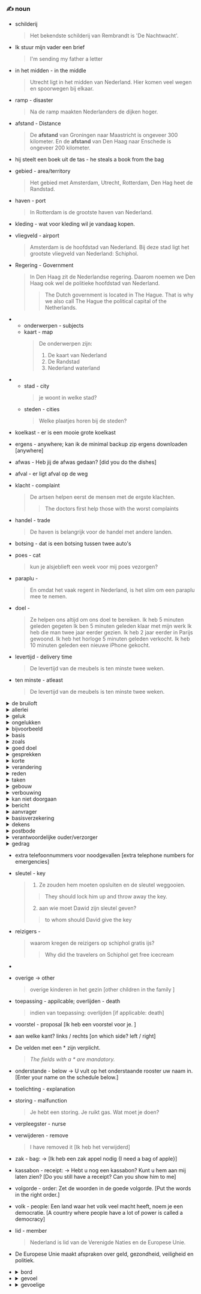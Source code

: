 ### :writing_hand: noun

- schilderij
    > Het bekendste schilderij van Rembrandt is 'De Nachtwacht'.
- Ik stuur mijn vader een brief
    > I'm sending my father a letter
- in het midden - in the middle
    > Utrecht ligt in het midden van Nederland. Hier komen veel wegen en spoorwegen bij elkaar.

- ramp - disaster
    > Na de ramp maakten Nederlanders de dijken hoger.
- afstand - Distance
    > De **afstand** van Groningen naar Maastricht is ongeveer 300 kilometer.
    > En de **afstand** van Den Haag naar Enschede is ongeveer 200 kilometer.
- hij steelt een boek uit de tas - he steals a book from the bag
- gebied - area/territory
    > Het gebied met Amsterdam, Utrecht, Rotterdam, Den Hag heet de Randstad.
- haven - port
    > In Rotterdam is de grootste haven van Nederland.
- kleding - wat voor kleding wil je vandaag kopen.

- vliegveld - airport
    > Amsterdam is de hoofdstad van Nederland. Bij deze stad ligt het grootste vliegveld van Nederland: Schiphol.

- Regering - Government
    > In Den Haag zit de Nederlandse regering. Daarom noemen we Den Haag ook wel de politieke hoofdstad van Nederland.
    >
    > > The Dutch government is located in The Hague. That is why we also call The Hague the political capital of the Netherlands.
    >

- - onderwerpen - subjects
  - kaart - map
      > De onderwerpen zijn:
      > 1. De kaart van Nederland
      > 2. De Randstad
      > 3. Nederland waterland

- - stad - city
      > je woont in welke stad?
  - steden - cities
      >  Welke plaatjes horen bij de steden?
- koelkast - er is een mooie grote koelkast
- ergens - anywhere; kan ik de minimal backup zip ergens downloaden [anywhere]
- afwas - Heb jij de afwas gedaan? [did you do the dishes]
- afval - er ligt afval op de weg
- klacht - complaint
    > De artsen helpen eerst de mensen met de ergste klachten.
    >
    >> The doctors first help those with the worst complaints
- handel - trade
    > De haven is belangrijk voor de handel met andere landen.
- botsing - dat is een botsing tussen twee auto's
- poes - cat
    > kun je alsjeblieft een week voor mij poes vezorgen?
- paraplu -
    > En omdat het vaak regent in Nederland, is het slim om een paraplu mee te nemen.
- doel -
    > Ze helpen ons altijd om ons doel te bereiken.
      Ik heb 5 minuten geleden gegeten
      Ik ben 5 minuten geleden klaar met mijn werk
      Ik heb die man twee jaar eerder gezien.
      Ik heb 2 jaar eerder in Parijs gewoond.
      Ik heb het horloge 5 minuten geleden verkocht.
      Ik heb 10 minuten geleden een nieuwe iPhone gekocht.

- levertijd - delivery time
    > De levertijd van de meubels is ten minste twee weken.
- ten minste - atleast
    > De levertijd van de meubels is ten minste twee weken.

<details><summary>de bruiloft</summary>wedding<br> Volgende week vrijdag is de bruiloft van Nadia en Richard! </details>
<details><summary>allerlei</summary>all kind of<br> U leert om te helpen bij allerlei ongelukken. </details>
<details><summary>geluk</summary>luck </details>
<details><summary>ongelukken</summary>accidents </details>
<details><summary>bijvoorbeeld</summary>for example </details>
<details><summary>basis</summary>base<br>
Het salaris wordt bepaald op basis van de ervaring en de opleidingsachtergrond.<br>
<blockquote>Pay will be based on experience and educational background.</blockquote>
 </details>
<details><summary>zoals</summary>such as<br>Ik hou van fruit zoals druiven en perziken </details>

<details><summary>goed doel </summary>charity<br>
Het geld dat we verdienen met de verkoop gaat naar een goed doel. Elk jaar kiezen we een ander goed doel.<br>
<blockquote>The money we earn from the sale goes to charity. Every year we choose a different charity.</blockquote>
 </details>

<details><summary>gesprekken</summary>discussions <br> bij slecht weer is een goede start van een gesprek
<blockquote>bij slecht weer is een goede start van een gesprek </blockquote>
</details>

<details><summary>korte</summary>brief <br> veel gesprekken beginnen met een korte evaluatie van het weer
<blockquote>many conversations start with a brief evaluation of the weather</blockquote>
</details>

<details><summary>verandering</summary>change <br> de reden voor deze verandering is simpel.
<blockquote>The reason for this is simple </blockquote>
</details>

<details><summary>reden</summary>reason </details>

<details><summary>taken</summary>tasks <br> we gaan dan ook samen kijken wie misschien andere taken moet doen.
<blockquote>we will therefore look together to see who might have to do other tasks. </blockquote>
</details>

<details><summary>gebouw</summary>building </details>

<details><summary>verbouwing</summary>rennovation <br>
er komen nieuwe leslokalen in het Kuijpergebouw. De extra lokalen komen op de <b>eerste verdieping</b>. Daarom gaat deze verdieping vanaf volgende week maandag een paar dagen dicht. Er zijn dan geen lessen in het Kuijpergebouw. Ook het studieccentrum is op deze dagen gesloten. Studeren kan dan op de begane grond, in het computerlokaal. De verbouwing duurt tot en met donderdag, daarna gaat het hele gebouw weer open. Vanaf vrijdag zijn er dus weer lessen op de eerste verdieping. Ook de lessen van de nieuwe cursus 'Nederlands voor beginners' zijn dan in dit gebouw.
<blockquote>
new classrooms will be built in the Kuijper building. The extra classrooms will be on the <b>first floor</b>. That is why this floor will close for a few days from next Monday. Therwill be no classes in the Kuijper building. The study center is also closed on these days. You can then study on the ground floor, in the computer room. The renovation will lasuntil Thursday, after which the entire building will reopen. So from Friday there will be classes on the first floor again. The lessons of the new course 'Dutch for beginnerswill also be in this building.
</blockquote>
</details>

<details><summary> kan niet doorgaan </summary> cannot take place
    <blockquote> the 'Dutch in practice' course cannot take place due to the renovation.<br>
    de cursus 'nederlands in de praktijk' kan door de verbouwing niet doorgaan. </blockquote>
</details>

<details><summary>bericht</summary>report <br> Monica leest in de krant een bericht over vergrijzing.
<blockquote>Monica reads a report in the newspaper about aging. </blockquote>
</details>

<details><summary>aanvrager</summary>applicant <br> Handtekening aanvrager
<blockquote>Signature applicant </blockquote>
</details>

<details><summary>basisverzekering</summary>basic insurance <br> olek heeft een basisverzekering bij Menzis. Hoeveel meer moet hij daarvoor gaan betalen?
<blockquote>olek has basic insurance with Menzis. How much more should he pay for that? </blockquote>
</details>

<details><summary>dekens</summary>blankets <br> zij legt de dekens in de kast
<blockquote>she puts the blankets in the closet  </blockquote>
</details>

<details><summary>postbode</summary>postman </details>

<details><summary>
verantwoordelijke ouder/verzorger
</summary>
responsible parent/guardian <br>
Ouders zijn verantwoordelijk voor het gedrag van hun kind tot 14 jaar.
<blockquote>Parents are responsible for the behavior of their child up to the age of 14.</blockquote>
</details>

<details><summary>
gedrag
</summary>
behavior<br>
Ouders zijn verantwoordelijk voor het gedrag van hun kind tot 14 jaar.
<blockquote>Parents are responsible for the behavior of their child up to the age of 14.</blockquote>
</details>

- extra telefoonnummers voor noodgevallen [extra telephone numbers for emergencies]

- sleutel - key
    > 1. Ze zouden hem moeten opsluiten en de sleutel weggooien.
    >
    >> They should lock him up and throw away the key.
    >
    > 2. aan wie moet Dawid zijn sleutel geven?
    >> to whom should David give the key
    >
- reizigers -
  > waarom kregen de reizigers op schiphol gratis ijs?
  >
  >> Why did the travelers on Schiphol get free icecream
  >
-
- overige -> other
    > overige kinderen in het gezin [other children in the family ]
- toepassing - appilcable; overlijden - death
    > indien van toepassing: overlijden [if applicable: death]
- voorstel - proposal [Ik heb een voorstel voor je. ]
- aan welke kant? links / rechts [on which side? left / right]
- De velden met een * zijn verplicht.
    > *The fields with a \* are mandatory.*
- onderstande - below -> U vult op het onderstaande rooster uw naam in. [Enter your name on the schedule below.]
- toelichting - explanation
- storing - malfunction
    > Je hebt een storing. Je ruikt gas. Wat moet je doen?
- verpleegster - nurse
- verwijderen - remove
    > I have removed it [Ik heb het verwijderd]
- zak - bag: -> [Ik heb een zak appel nodig {I need a bag of apple}]
- kassabon - receipt: -> Hebt u nog een kassabon? Kunt u hem aan mij laten zien? [Do you still have a receipt? Can you show him to me]
- volgorde - order: Zet de woorden in de goede volgorde. [Put the words in the right order.]
- volk - people: Een land waar het volk veel macht heeft, noem je een democratie. [A country where people have a lot of power is called a democracy]
- lid - member
    > Nederland is lid van de Verenigde Naties en de Europese Unie.
- De Europese Unie maakt afspraken over geld, gezondheid, veiligheid en politiek.
- <details><summary>bord </summary> 1. plate 2. board
  <br>
  <details><summary> 1. Als je binnen drie minuten je bord niet leeg hebt, krijg je geen toetje.</summary><br>If you don't finish your plate in three minutes, you won't get dessert.</details>
  <details><summary> 2. Ik schrijf wat dingen op het bord.</summary><br>I write some things on the board.</details>
  </details>
- <details><summary>gevoel</summary><br>feeling<br>Dat gevoel hebben alle zoogdieren gemeen.<br> It is a feeling which all mammals have in common. </details>
- <details><summary>gevoelige </summary><br>sensitive </details>
